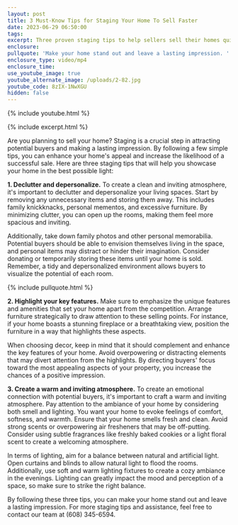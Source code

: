 ```yaml
---
layout: post
title: 3 Must-Know Tips for Staging Your Home To Sell Faster
date: 2023-06-29 06:50:00
tags:
excerpt: Three proven staging tips to help sellers sell their homes quickly.
enclosure:
pullquote: 'Make your home stand out and leave a lasting impression. '
enclosure_type: video/mp4
enclosure_time:
use_youtube_image: true
youtube_alternate_image: /uploads/2-82.jpg
youtube_code: 8zIX-1NwXGU
hidden: false
---
```

{% include youtube.html %}

{% include excerpt.html %}

Are you planning to sell your home? Staging is a crucial step in attracting potential buyers and making a lasting impression. By following a few simple tips, you can enhance your home's appeal and increase the likelihood of a successful sale. Here are three staging tips that will help you showcase your home in the best possible light:

**1\. Declutter and depersonalize.** To create a clean and inviting atmosphere, it's important to declutter and depersonalize your living spaces. Start by removing any unnecessary items and storing them away. This includes family knickknacks, personal mementos, and excessive furniture. By minimizing clutter, you can open up the rooms, making them feel more spacious and inviting.

Additionally, take down family photos and other personal memorabilia. Potential buyers should be able to envision themselves living in the space, and personal items may distract or hinder their imagination. Consider donating or temporarily storing these items until your home is sold. Remember, a tidy and depersonalized environment allows buyers to visualize the potential of each room.

{% include pullquote.html %}

**2\. Highlight your key features.** Make sure to emphasize the unique features and amenities that set your home apart from the competition. Arrange furniture strategically to draw attention to these selling points. For instance, if your home boasts a stunning fireplace or a breathtaking view, position the furniture in a way that highlights these aspects.

When choosing decor, keep in mind that it should complement and enhance the key features of your home. Avoid overpowering or distracting elements that may divert attention from the highlights. By directing buyers' focus toward the most appealing aspects of your property, you increase the chances of a positive impression.

**3\. Create a warm and inviting atmosphere.** To create an emotional connection with potential buyers, it's important to craft a warm and inviting atmosphere. Pay attention to the ambiance of your home by considering both smell and lighting. You want your home to evoke feelings of comfort, softness, and warmth. Ensure that your home smells fresh and clean. Avoid strong scents or overpowering air fresheners that may be off-putting. Consider using subtle fragrances like freshly baked cookies or a light floral scent to create a welcoming atmosphere.&nbsp;

In terms of lighting, aim for a balance between natural and artificial light. Open curtains and blinds to allow natural light to flood the rooms. Additionally, use soft and warm lighting fixtures to create a cozy ambiance in the evenings. Lighting can greatly impact the mood and perception of a space, so make sure to strike the right balance.

By following these three tips, you can make your home stand out and leave a lasting impression. For more staging tips and assistance, feel free to contact our team at (608) 345-6594.